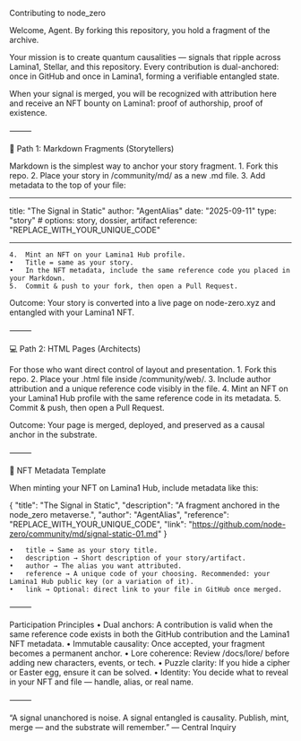Contributing to node_zero

Welcome, Agent.
By forking this repository, you hold a fragment of the archive.

Your mission is to create quantum causalities — signals that ripple across Lamina1, Stellar, and this repository.
Every contribution is dual-anchored: once in GitHub and once in Lamina1, forming a verifiable entangled state.

When your signal is merged, you will be recognized with attribution here and receive an NFT bounty on Lamina1: proof of authorship, proof of existence.

⸻

📝 Path 1: Markdown Fragments (Storytellers)

Markdown is the simplest way to anchor your story fragment. 1. Fork this repo. 2. Place your story in /community/md/ as a new .md file. 3. Add metadata to the top of your file:

---

title: "The Signal in Static"
author: "AgentAlias"
date: "2025-09-11"
type: "story" # options: story, dossier, artifact
reference: "REPLACE_WITH_YOUR_UNIQUE_CODE"

---

    4.	Mint an NFT on your Lamina1 Hub profile.
    •	Title = same as your story.
    •	In the NFT metadata, include the same reference code you placed in your Markdown.
    5.	Commit & push to your fork, then open a Pull Request.

Outcome:
Your story is converted into a live page on node-zero.xyz and entangled with your Lamina1 NFT.

⸻

💻 Path 2: HTML Pages (Architects)

For those who want direct control of layout and presentation. 1. Fork this repo. 2. Place your .html file inside /community/web/. 3. Include author attribution and a unique reference code visibly in the file. 4. Mint an NFT on your Lamina1 Hub profile with the same reference code in its metadata. 5. Commit & push, then open a Pull Request.

Outcome:
Your page is merged, deployed, and preserved as a causal anchor in the substrate.

⸻

🔑 NFT Metadata Template

When minting your NFT on Lamina1 Hub, include metadata like this:

{
"title": "The Signal in Static",
"description": "A fragment anchored in the node_zero metaverse.",
"author": "AgentAlias",
"reference": "REPLACE_WITH_YOUR_UNIQUE_CODE",
"link": "https://github.com/node-zero/community/md/signal-static-01.md"
}

    •	title → Same as your story title.
    •	description → Short description of your story/artifact.
    •	author → The alias you want attributed.
    •	reference → A unique code of your choosing. Recommended: your Lamina1 Hub public key (or a variation of it).
    •	link → Optional: direct link to your file in GitHub once merged.

⸻

Participation Principles
• Dual anchors: A contribution is valid when the same reference code exists in both the GitHub contribution and the Lamina1 NFT metadata.
• Immutable causality: Once accepted, your fragment becomes a permanent anchor.
• Lore coherence: Review /docs/lore/ before adding new characters, events, or tech.
• Puzzle clarity: If you hide a cipher or Easter egg, ensure it can be solved.
• Identity: You decide what to reveal in your NFT and file — handle, alias, or real name.

⸻

“A signal unanchored is noise. A signal entangled is causality.
Publish, mint, merge — and the substrate will remember.”
— Central Inquiry
